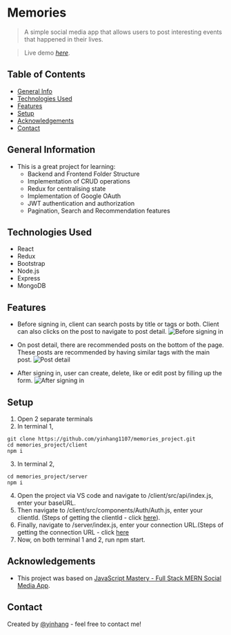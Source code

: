 # Memories

> A simple social media app that allows users to post interesting events that happened in their lives.

> Live demo [_here_](https://memories-9669.netlify.app/).

## Table of Contents

- [General Info](#general-information)
- [Technologies Used](#technologies-used)
- [Features](#features)
- [Setup](#setup)
- [Acknowledgements](#acknowledgements)
- [Contact](#contact)

## General Information

- This is a great project for learning: 
  - Backend and Frontend Folder Structure
  - Implementation of CRUD operations
  - Redux for centralising state 
  - Implementation of Google OAuth
  - JWT authentication and authorization
  - Pagination, Search and Recommendation features


## Technologies Used

- React
- Redux
- Bootstrap
- Node.js
- Express
- MongoDB

## Features

- Before signing in, client can search posts by title or tags or both. Client can also clicks on the post to navigate to post detail.
![Before signing in](https://s1.im.ge/2021/06/15/QJaSK.png)

- On post detail, there are recommended posts on the bottom of the page. These posts are recommended by having similar tags with the main post.
![Post detail](https://s2.im.ge/2021/06/15/QJDfX.png)

- After signing in, user can create, delete, like or edit post by filling up the form.
![After signing in](https://s1.im.ge/2021/06/15/QJLr8.png)

## Setup

1. Open 2 separate terminals
2. In terminal 1,
```
git clone https://github.com/yinhang1107/memories_project.git
cd memories_project/client
npm i
```
3. In terminal 2,
```
cd memories_project/server
npm i
```
4. Open the project via VS code and navigate to /client/src/api/index.js, enter your baseURL.
5. Then navigate to /client/src/components/Auth/Auth.js, enter your clientId. (Steps of getting the clientId - click [here](https://youtu.be/LKlO8vLvUao?t=3255)).
6. Finally, navigate to /server/index.js, enter your connection URL.(Steps of getting the connection URL - click [here](https://youtu.be/ngc9gnGgUdA?list=RDCMUCmXmlB4-HJytD7wek0Uo97A&t=622)
7. Now, on both terminal 1 and 2, run npm start.

## Acknowledgements
- This project was based on [JavaScript Mastery - Full Stack MERN Social Media App](https://www.youtube.com/playlist?list=PL6QREj8te1P7VSwhrMf3D3Xt4V6_SRkhu).

## Contact

Created by [@yinhang](https://www.yinhang.netlify.app/) - feel free to contact me!
